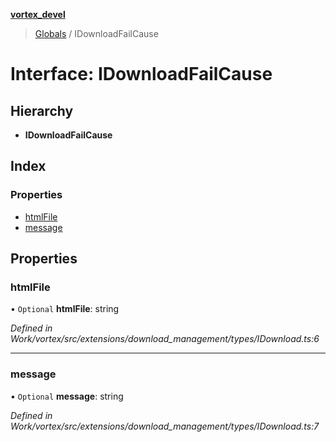 **[vortex_devel](../README.md)**

> [Globals](../globals.md) / IDownloadFailCause

# Interface: IDownloadFailCause

## Hierarchy

* **IDownloadFailCause**

## Index

### Properties

* [htmlFile](idownloadfailcause.md#htmlfile)
* [message](idownloadfailcause.md#message)

## Properties

### htmlFile

• `Optional` **htmlFile**: string

*Defined in Work/vortex/src/extensions/download_management/types/IDownload.ts:6*

___

### message

• `Optional` **message**: string

*Defined in Work/vortex/src/extensions/download_management/types/IDownload.ts:7*
